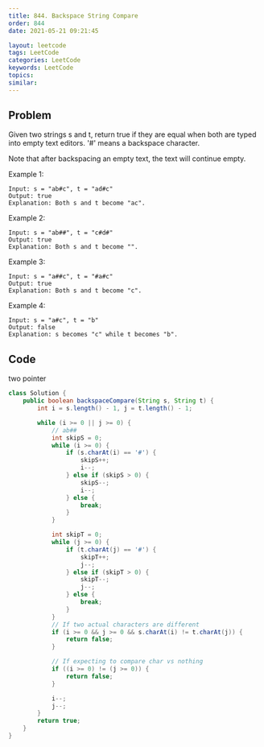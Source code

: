 ```yaml
---
title: 844. Backspace String Compare
order: 844
date: 2021-05-21 09:21:45

layout: leetcode
tags: LeetCode
categories: LeetCode
keywords: LeetCode
topics:
similar:
---
```


## Problem

Given two strings s and t, return true if they are equal when both are typed into empty text editors. '#' means a backspace character.

Note that after backspacing an empty text, the text will continue empty.



Example 1:
```
Input: s = "ab#c", t = "ad#c"
Output: true
Explanation: Both s and t become "ac".
```
Example 2:
```
Input: s = "ab##", t = "c#d#"
Output: true
Explanation: Both s and t become "".
```
Example 3:
```
Input: s = "a##c", t = "#a#c"
Output: true
Explanation: Both s and t become "c".
```
Example 4:
```
Input: s = "a#c", t = "b"
Output: false
Explanation: s becomes "c" while t becomes "b".
```
## Code

two pointer

```java
class Solution {
    public boolean backspaceCompare(String s, String t) {
        int i = s.length() - 1, j = t.length() - 1;

        while (i >= 0 || j >= 0) {
            // ab##
            int skipS = 0;
            while (i >= 0) {
                if (s.charAt(i) == '#') {
                    skipS++;
                    i--;
                } else if (skipS > 0) {
                    skipS--;
                    i--;
                } else {
                    break;
                }
            }

            int skipT = 0;
            while (j >= 0) {
                if (t.charAt(j) == '#') {
                    skipT++;
                    j--;
                } else if (skipT > 0) {
                    skipT--;
                    j--;
                } else {
                    break;
                }
            }
            // If two actual characters are different
            if (i >= 0 && j >= 0 && s.charAt(i) != t.charAt(j)) {
                return false;
            }

            // If expecting to compare char vs nothing
            if ((i >= 0) != (j >= 0)) {
                return false;
            }

            i--;
            j--;
        }
        return true;
    }
}
```
